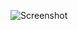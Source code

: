 ![Screenshot](https://raw.githubusercontent.com/Cryakl/Ultimate-RAT-Collection/refs/heads/main/CyberGate/CyberGate%20v1.00.1/Screenshot.png)
